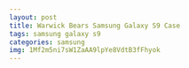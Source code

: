 ```yaml
---
layout: post
title: Warwick Bears Samsung Galaxy S9 Case
tags: samsung galaxy s9
categories: samsung
img: 1Mf2m5ni7sW1ZaAA9lpYe8VdtB3fFhyok
---
```

